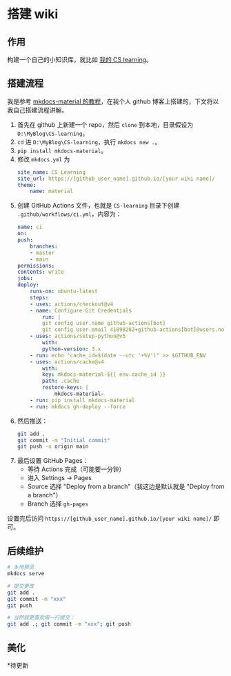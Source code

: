 # 搭建 wiki

## 作用

构建一个自己的小知识库，就比如 [我的 CS learning](https://tenshi0x0.github.io/CS-learning/)。

## 搭建流程

我是参考 [mkdocs-material 的教程](https://squidfunk.github.io/mkdocs-material/getting-started/)，在我个人 github 博客上搭建的，下文将以我自己搭建流程讲解。

1. 首先在 github 上新建一个 repo，然后 `clone` 到本地，目录假设为 `D:\MyBlog\CS-learning`。
2. `cd` 进 `D:\MyBlog\CS-learning`，执行 `mkdocs new .`。
3. `pip install mkdocs-material`。
4. 修改 `mkdocs.yml` 为
    ```yaml
    site_name: CS Learning
    site_url: https://[github_user_name].github.io/[your wiki name]/
    theme:
        name: material
    ```
5. 创建 GitHub Actions 文件，也就是 `CS-learning` 目录下创建 `.github/workflows/ci.yml`，内容为：
    ```yaml
    name: ci 
    on:
    push:
        branches:
        - master 
        - main
    permissions:
    contents: write
    jobs:
    deploy:
        runs-on: ubuntu-latest
        steps:
        - uses: actions/checkout@v4
        - name: Configure Git Credentials
            run: |
            git config user.name github-actions[bot]
            git config user.email 41898282+github-actions[bot]@users.noreply.github.com
        - uses: actions/setup-python@v5
            with:
            python-version: 3.x
        - run: echo "cache_id=$(date --utc '+%V')" >> $GITHUB_ENV
        - uses: actions/cache@v4
            with:
            key: mkdocs-material-${{ env.cache_id }}
            path: .cache
            restore-keys: |
                mkdocs-material-
        - run: pip install mkdocs-material 
        - run: mkdocs gh-deploy --force
    ```
6. 然后推送：
    ```sh
    git add .
    git commit -m "Initial commit"
    git push -u origin main
    ```
7. 最后设置 GitHub Pages：
    - 等待 Actions 完成（可能要一分钟）
    - 进入 Settings → Pages
    - Source 选择 "Deploy from a branch"（我这边是默认就是 "Deploy from a branch"）
    - Branch 选择 `gh-pages`


设置完后访问 `https://[github_user_name].github.io/[your wiki name]/` 即可。

## 后续维护

```sh
# 本地预览
mkdocs serve

# 提交更改
git add .
git commit -m "xxx"
git push

# 当然我更喜欢用一行提交：
git add .; git commit -m "xxx"; git push
```


## 美化

*待更新